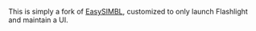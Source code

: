 This is simply a fork of [EasySIMBL](https://github.com/norio-nomura/EasySIMBL), customized to only launch Flashlight and maintain a UI.
